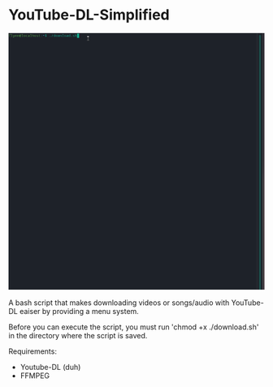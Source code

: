 # YouTube-DL-Simplified
![](example.gif)

A bash script that makes downloading videos or songs/audio with YouTube-DL eaiser by providing a menu system.

Before you can execute the script, you must run 'chmod +x ./download.sh' in the directory where the script is saved.

Requirements:

- Youtube-DL (duh)
- FFMPEG
